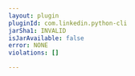 ```yaml
---
layout: plugin
pluginId: com.linkedin.python-cli
jarSha1: INVALID
isJarAvailable: false
error: NONE
violations: []

---
```

